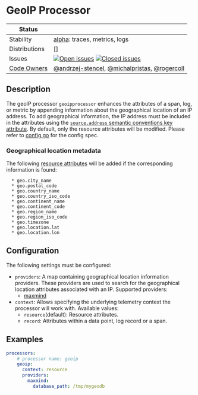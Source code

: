 # GeoIP Processor

<!-- status autogenerated section -->
| Status        |           |
| ------------- |-----------|
| Stability     | [alpha]: traces, metrics, logs   |
| Distributions | [] |
| Issues        | [![Open issues](https://img.shields.io/github/issues-search/open-telemetry/opentelemetry-collector-contrib?query=is%3Aissue%20is%3Aopen%20label%3Aprocessor%2Fgeoip%20&label=open&color=orange&logo=opentelemetry)](https://github.com/open-telemetry/opentelemetry-collector-contrib/issues?q=is%3Aopen+is%3Aissue+label%3Aprocessor%2Fgeoip) [![Closed issues](https://img.shields.io/github/issues-search/open-telemetry/opentelemetry-collector-contrib?query=is%3Aissue%20is%3Aclosed%20label%3Aprocessor%2Fgeoip%20&label=closed&color=blue&logo=opentelemetry)](https://github.com/open-telemetry/opentelemetry-collector-contrib/issues?q=is%3Aclosed+is%3Aissue+label%3Aprocessor%2Fgeoip) |
| [Code Owners](https://github.com/open-telemetry/opentelemetry-collector-contrib/blob/main/CONTRIBUTING.md#becoming-a-code-owner)    | [@andrzej-stencel](https://www.github.com/andrzej-stencel), [@michalpristas](https://www.github.com/michalpristas), [@rogercoll](https://www.github.com/rogercoll) |

[alpha]: https://github.com/open-telemetry/opentelemetry-collector#alpha
<!-- end autogenerated section -->

## Description

The geoIP processor `geoipprocessor` enhances the attributes of a span, log, or metric by appending information about the geographical location of an IP address. To add geographical information, the IP address must be included in the attributes using the [`source.address` semantic conventions key attribute](https://github.com/open-telemetry/semantic-conventions/blob/v1.26.0/docs/general/attributes.md#source). By default, only the resource attributes will be modified. Please refer to [config.go](./config.go) for the config spec.

### Geographical location metadata

The following [resource attributes](./internal/convention/attributes.go) will be added if the corresponding information is found:

```
  * geo.city_name
  * geo.postal_code
  * geo.country_name
  * geo.country_iso_code
  * geo.continent_name
  * geo.continent_code
  * geo.region_name
  * geo.region_iso_code
  * geo.timezone
  * geo.location.lat
  * geo.location.lon
```

## Configuration

The following settings must be configured:

- `providers`: A map containing geographical location information providers. These providers are used to search for the geographical location attributes associated with an IP. Supported providers:
  - [maxmind](./internal/provider/maxmindprovider/README.md)
- `context`: Allows specifying the underlying telemetry context the processor will work with. Available values:
  - `resource`(default): Resource attributes.
  - `record`: Attributes within a data point, log record or a span.

## Examples

```yaml
processors:
    # processor name: geoip
    geoip:
      context: resource
      providers:
        maxmind:
          database_path: /tmp/mygeodb
```
